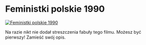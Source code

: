 Feministki polskie 1990 
=============
[![Feministki polskie 1990 ](http://vidos.pl/images/player.gif)](http://vidos.pl/feministki-polskie-1990)

 Na razie nikt nie dodał streszczenia fabuły tego filmu. Możesz być pierwszy! Zamieść swój opis.
